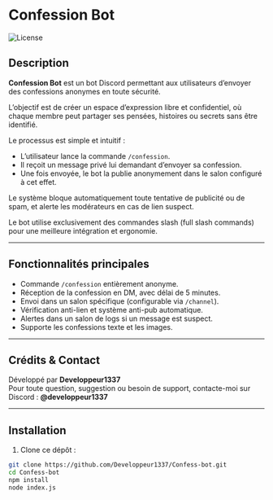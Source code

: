 # Confession Bot

![License](https://img.shields.io/badge/license-MIT-green)

## Description

**Confession Bot** est un bot Discord permettant aux utilisateurs d’envoyer des confessions anonymes en toute sécurité.

L’objectif est de créer un espace d’expression libre et confidentiel, où chaque membre peut partager ses pensées, histoires ou secrets sans être identifié.

Le processus est simple et intuitif :

- L’utilisateur lance la commande `/confession`.
- Il reçoit un message privé lui demandant d’envoyer sa confession.
- Une fois envoyée, le bot la publie anonymement dans le salon configuré à cet effet.

Le système bloque automatiquement toute tentative de publicité ou de spam, et alerte les modérateurs en cas de lien suspect.

Le bot utilise exclusivement des commandes slash (full slash commands) pour une meilleure intégration et ergonomie.

---

## Fonctionnalités principales

- Commande `/confession` entièrement anonyme.
- Réception de la confession en DM, avec délai de 5 minutes.
- Envoi dans un salon spécifique (configurable via `/channel`).
- Vérification anti-lien et système anti-pub automatique.
- Alertes dans un salon de logs si un message est suspect.
- Supporte les confessions texte et les images.

---

## Crédits & Contact

Développé par **Developpeur1337**  
Pour toute question, suggestion ou besoin de support, contacte-moi sur Discord : **@developpeur1337**

---

## Installation

1. Clone ce dépôt :

```bash
git clone https://github.com/Developpeur1337/Confess-bot.git
cd Confess-bot
npm install
node index.js
